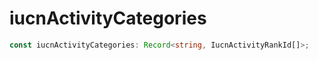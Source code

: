 # iucnActivityCategories

```ts
const iucnActivityCategories: Record<string, IucnActivityRankId[]>;
```
